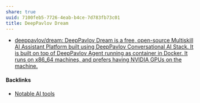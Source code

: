 ```yaml
---
share: true
uuid: 7100feb5-7726-4eab-b4ce-7d783fb73c01
title: DeepPavlov Dream
---
```

* [deeppavlov/dream: DeepPavlov Dream is a free, open-source Multiskill AI Assistant Platform built using DeepPavlov Conversational AI Stack. It is built on top of DeepPavlov Agent running as container in Docker. It runs on x86\_64 machines, and prefers having NVIDIA GPUs on the machine.](https://github.com/deeppavlov/dream)

#### Backlinks

* [Notable AI tools](/1f16e3ec-47c6-4f57-97a6-4ab3bbec3237)